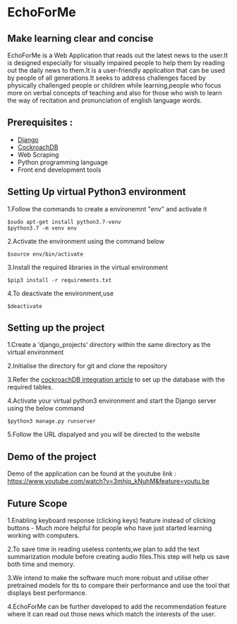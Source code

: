 # EchoForMe
## Make learning clear and concise
EchoForMe is a Web Application that reads out the latest news to the user.It is designed especially for visually impaired people to help them by reading out the daily news to them.It is a user-friendly application that can be used by people of all generations.It seeks to address challenges faced by physically challenged people or children while learning,people who focus more on verbal concepts of teaching and also for those who wish to learn the way of recitation and pronunciation of english language words.

## Prerequisites :
- [Django](https://developer.mozilla.org/en-US/docs/Learn/Server-side/Django/Introduction)
- [CockroachDB](https://www.cockroachlabs.com/docs/stable/build-a-python-app-with-cockroachdb-django.html)
- Web Scraping
- Python programming language
- Front end development tools

## Setting Up virtual Python3 environment
1.Follow the commands to create a environemnt "env" and activate it
```
$sudo apt-get install python3.7-venv
$python3.7 -m venv env
```

2.Activate the environment using the command below
```
$source env/bin/activate
```
3.Install the required libraries in the virtual environment
```
$pip3 install -r requirements.txt
```
4.To deactivate the environment,use
```
$deactivate
```
## Setting up the project
1.Create a 'django_projects' directory within the same directory as the virtual environment

2.Initialise the directory for git and clone the repository

3.Refer the [cockroachDB integration article](https://www.cockroachlabs.com/docs/stable/build-a-python-app-with-cockroachdb-django.html) to set up the database with the required tables.

4.Activate your virtual python3 environment and start the Django server using the below command
```
$python3 manage.py runserver 
```
5.Follow the URL dispalyed and you will be directed to the website

## Demo of the project
Demo of the application can be found at the youtube link : https://www.youtube.com/watch?v=3mhjo_kNuhM&feature=youtu.be 

## Future Scope
1.Enabling keyboard response (clicking keys) feature instead of clicking buttons - Much more helpful for people who have just started learning working with computers.

2.To save time in reading useless contents,we plan to add the text summarization module before creating audio files.This step will help us save both time and memory.

3.We intend to make the software much more robust and utilise other pretrained models for tts to compare their performance and use the tool that displays best performance.

4.EchoForMe can be further developed to add the recommendation feature where it can read out those news which match the interests of the user.

